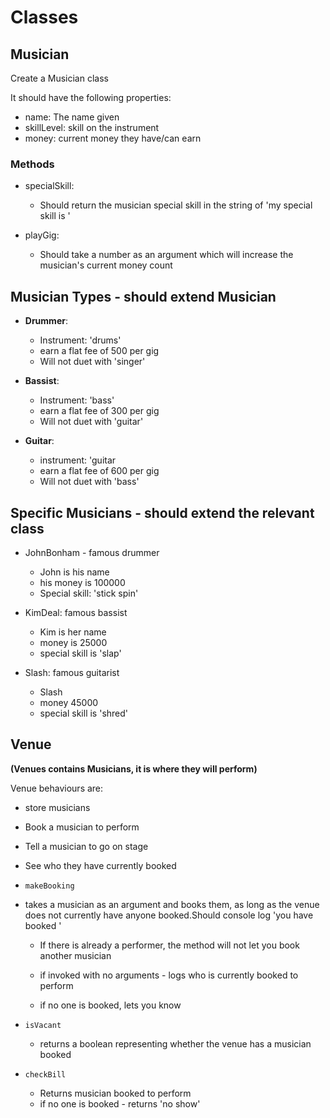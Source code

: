 # Classes

## Musician

Create a Musician class

It should have the following properties:

-   name: The name given
-   skillLevel: skill on the instrument
-   money: current money they have/can earn

### Methods

-   specialSkill:

    -   Should return the musician special skill in the string of 'my special skill is <skill>'

-   playGig:

    -   Should take a number as an argument which will increase the musician's current money count

## Musician Types - should extend Musician

-   **Drummer**:

    -   Instrument: 'drums'
    -   earn a flat fee of 500 per gig
    -   Will not duet with 'singer'

-   **Bassist**:

    -   Instrument: 'bass'
    -   earn a flat fee of 300 per gig
    -   Will not duet with 'guitar'

-   **Guitar**:

    -   instrument: 'guitar
    -   earn a flat fee of 600 per gig
    -   Will not duet with 'bass'

## Specific Musicians - should extend the relevant class

-   JohnBonham - famous drummer

    -   John is his name
    -   his money is 100000
    -   Special skill: 'stick spin'

-   KimDeal: famous bassist

    -   Kim is her name
    -   money is 25000
    -   special skill is 'slap'

-   Slash: famous guitarist
    -   Slash
    -   money 45000
    -   special skill is 'shred'

## Venue

**(Venues contains Musicians, it is where they will perform)**

Venue behaviours are:

-   store musicians
-   Book a musician to perform
-   Tell a musician to go on stage
-   See who they have currently booked

-   `makeBooking`

-   takes a musician as an argument and books them, as long as the venue does not currently have anyone booked.Should console log 'you have booked <musicanName>'

    -   If there is already a performer, the method will not let you book another musician

    -   if invoked with no arguments - logs who is currently booked to perform

    -   if no one is booked, lets you know

-   `isVacant`

    -   returns a boolean representing whether the venue has a musician booked

-   `checkBill`
    -   Returns musician booked to perform
    -   if no one is booked - returns 'no show'
